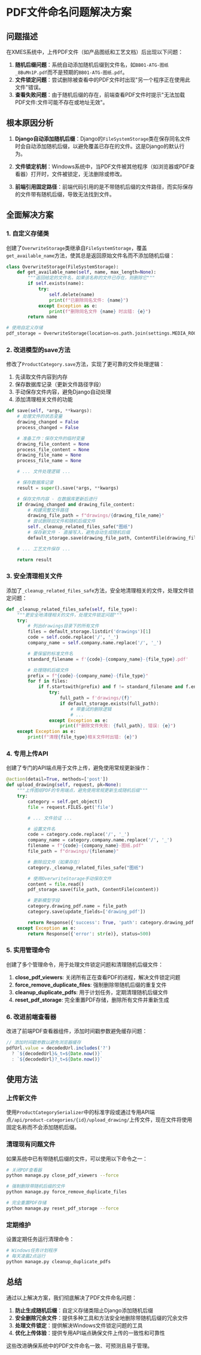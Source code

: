 # PDF文件命名问题解决方案

## 问题描述

在XMES系统中，上传PDF文件（如产品图纸和工艺文档）后出现以下问题：

1. **随机后缀问题**：系统自动添加随机后缀到文件名，如`BB01-ATG-图纸_8BuMn1P.pdf`而不是预期的`BB01-ATG-图纸.pdf`。
2. **文件锁定问题**：尝试删除被查看中的PDF文件时出现"另一个程序正在使用此文件"错误。
3. **查看失败问题**：由于随机后缀的存在，前端查看PDF文件时提示"无法加载PDF文件:文件可能不存在或地址无效"。

## 根本原因分析

1. **Django自动添加随机后缀**：Django的`FileSystemStorage`类在保存同名文件时会自动添加随机后缀，以避免覆盖已存在的文件。这是Django的默认行为。

2. **文件锁定机制**：Windows系统中，当PDF文件被其他程序（如浏览器或PDF查看器）打开时，文件被锁定，无法删除或修改。

3. **前端引用固定路径**：前端代码引用的是不带随机后缀的文件路径，而实际保存的文件带有随机后缀，导致无法找到文件。

## 全面解决方案

### 1. 自定义存储类

创建了`OverwriteStorage`类继承自`FileSystemStorage`，覆盖`get_available_name`方法，使其总是返回原始文件名而不添加随机后缀：

```python
class OverwriteStorage(FileSystemStorage):
    def get_available_name(self, name, max_length=None):
        """返回给定的文件名，如果该名称的文件已存在，则删除它"""
        if self.exists(name):
            try:
                self.delete(name)
                print(f"已删除同名文件: {name}")
            except Exception as e:
                print(f"删除同名文件 {name} 时出错: {e}")
        return name

# 使用自定义存储
pdf_storage = OverwriteStorage(location=os.path.join(settings.MEDIA_ROOT))
```

### 2. 改进模型的save方法

修改了`ProductCategory.save`方法，实现了更可靠的文件处理逻辑：

1. 先读取文件内容到内存
2. 保存数据库记录（更新文件路径字段）
3. 手动保存文件内容，避免Django自动处理
4. 添加清理相关文件的功能

```python
def save(self, *args, **kwargs):
    # 处理文件的状态变量
    drawing_changed = False
    process_changed = False

    # 准备工作：保存文件的临时变量
    drawing_file_content = None
    process_file_content = None
    drawing_file_name = None
    process_file_name = None

    # ... 文件处理逻辑 ...

    # 保存数据库记录
    result = super().save(*args, **kwargs)

    # 保存文件内容 - 在数据库更新后进行
    if drawing_changed and drawing_file_content:
        # 构建完整文件路径
        drawing_file_path = f"drawings/{drawing_file_name}"
        # 尝试删除旧文件和随机后缀文件
        self._cleanup_related_files_safe("图纸")
        # 保存新文件 - 直接写入，避免自动生成随机后缀
        default_storage.save(drawing_file_path, ContentFile(drawing_file_content))

    # ... 工艺文件保存 ...

    return result
```

### 3. 安全清理相关文件

添加了`_cleanup_related_files_safe`方法，安全地清理相关的文件，处理文件锁定问题：

```python
def _cleanup_related_files_safe(self, file_type):
    """更安全地清理相关的文件，处理文件锁定问题"""
    try:
        # 列出drawings目录下的所有文件
        files = default_storage.listdir('drawings')[1]
        code = self.code.replace('/', '_')
        company_name = self.company.name.replace('/', '_')

        # 要保留的标准文件名
        standard_filename = f'{code}-{company_name}-{file_type}.pdf'

        # 处理随机后缀文件
        prefix = f"{code}-{company_name}-{file_type}"
        for f in files:
            if f.startswith(prefix) and f != standard_filename and f.endswith('.pdf'):
                try:
                    full_path = f'drawings/{f}'
                    if default_storage.exists(full_path):
                        # 带重试的删除逻辑
                        # ...
                except Exception as e:
                    print(f"删除文件失败: {full_path}, 错误: {e}")
    except Exception as e:
        print(f"清理{file_type}相关文件时出错: {e}")
```

### 4. 专用上传API

创建了专门的API端点用于文件上传，避免使用常规更新操作：

```python
@action(detail=True, methods=['post'])
def upload_drawing(self, request, pk=None):
    """上传图纸PDF的专用端点，避免使用常规更新生成随机后缀"""
    try:
        category = self.get_object()
        file = request.FILES.get('file')

        # ... 文件验证 ...

        # 设置文件名
        code = category.code.replace('/', '_')
        company_name = category.company.name.replace('/', '_')
        filename = f"{code}-{company_name}-图纸.pdf"
        file_path = f"drawings/{filename}"

        # 删除旧文件（如果存在）
        category._cleanup_related_files_safe("图纸")

        # 使用OverwriteStorage手动保存文件
        content = file.read()
        pdf_storage.save(file_path, ContentFile(content))

        # 更新模型字段
        category.drawing_pdf.name = file_path
        category.save(update_fields=['drawing_pdf'])

        return Response({'success': True, 'path': category.drawing_pdf.url})
    except Exception as e:
        return Response({'error': str(e)}, status=500)
```

### 5. 实用管理命令

创建了多个管理命令，用于处理文件锁定问题和清理随机后缀文件：

1. **close_pdf_viewers**: 关闭所有正在查看PDF的进程，解决文件锁定问题
2. **force_remove_duplicate_files**: 强制删除带随机后缀的重复文件
3. **cleanup_duplicate_pdfs**: 用于计划任务，定期清理随机后缀文件
4. **reset_pdf_storage**: 完全重置PDF存储，删除所有文件并重新生成

### 6. 改进前端查看器

改进了前端PDF查看器组件，添加时间戳参数避免缓存问题：

```javascript
// 添加时间戳参数以避免浏览器缓存
pdfUrl.value = decodedUrl.includes('?')
  ? `${decodedUrl}&_t=${Date.now()}`
  : `${decodedUrl}?_t=${Date.now()}`
```

## 使用方法

### 上传新文件

使用`ProductCategorySerializer`中的标准字段或通过专用API端点`/api/product-categories/{id}/upload_drawing/`上传文件，现在文件将使用固定名称而不会添加随机后缀。

### 清理现有问题文件

如果系统中已有带随机后缀的文件，可以使用以下命令之一：

```bash
# 关闭PDF查看器
python manage.py close_pdf_viewers --force

# 强制删除带随机后缀的文件
python manage.py force_remove_duplicate_files

# 完全重置PDF存储
python manage.py reset_pdf_storage --force
```

### 定期维护

设置定期任务运行清理命令：

```bash
# Windows任务计划程序
# 每天凌晨2点运行
python manage.py cleanup_duplicate_pdfs
```

## 总结

通过以上解决方案，我们彻底解决了PDF文件命名问题：

1. **防止生成随机后缀**：自定义存储类阻止Django添加随机后缀
2. **安全删除冗余文件**：提供多种工具和方法安全地删除带随机后缀的冗余文件
3. **处理文件锁定**：提供解决Windows文件锁定问题的工具
4. **优化上传体验**：提供专用API端点确保文件上传的一致性和可靠性

这些改进确保系统中的PDF文件命名一致、可预测且易于管理。
